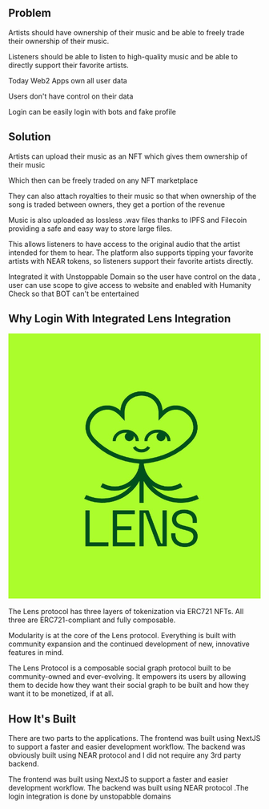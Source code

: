 ## Problem
Artists should have ownership of their music and be able to freely trade their ownership of their music.

Listeners should be able to listen to high-quality music and be able to directly support their favorite artists.

Today Web2 Apps own all user data

Users don't have control on their data

Login can be easily login with bots and fake profile



## Solution
Artists can upload their music as an NFT which gives them ownership of their music

Which then can be freely traded on any NFT marketplace

They can also attach royalties to their music so that when ownership of the song is traded between owners, they get a portion of the revenue

Music is also uploaded as lossless .wav files thanks to IPFS and Filecoin providing a safe and easy way to store large files.

This allows listeners to have access to the original audio that the artist intended for them to hear. The platform also supports tipping your favorite artists with NEAR tokens, so listeners support their favorite artists directly.

Integrated it with Unstoppable Domain so the user have control on the data , user can use scope to give access to website and enabled with Humanity Check so that BOT can't be entertained

## Why Login With Integrated Lens Integration

![Lens](Screenshot/lens.jpg)

The Lens protocol has three layers of tokenization via ERC721 NFTs. All three are ERC721-compliant and fully composable.

Modularity is at the core of the Lens protocol. Everything is built with community expansion and the continued development of new, innovative features in mind.

The Lens Protocol is a composable social graph protocol built to be community-owned and ever-evolving. It empowers its users by allowing them to decide how they want their social graph to be built and how they want it to be monetized, if at all.

## How It's Built
There are two parts to the applications. The frontend was built using NextJS to support a faster and easier development workflow. The backend was obviously built using NEAR protocol and I did not require any 3rd party backend.

The frontend was built using NextJS to support a faster and easier development workflow. The backend was built using NEAR protocol .The login integration is done by unstopabble domains


